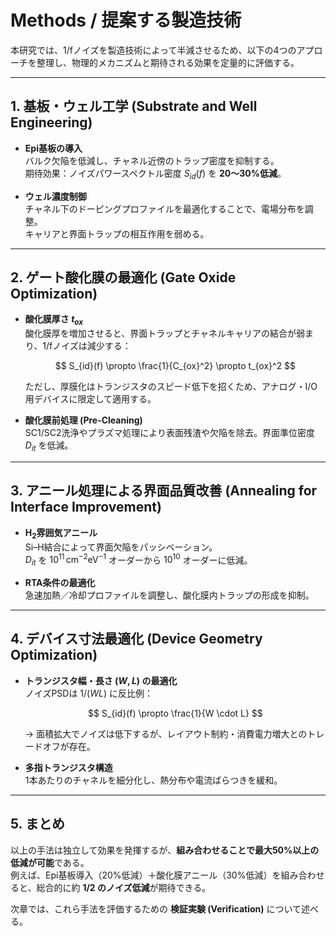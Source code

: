 # Methods / 提案する製造技術

本研究では、1/fノイズを製造技術によって半減させるため、以下の4つのアプローチを整理し、物理的メカニズムと期待される効果を定量的に評価する。

---

## 1. 基板・ウェル工学 (Substrate and Well Engineering)
- **Epi基板の導入**  
  バルク欠陥を低減し、チャネル近傍のトラップ密度を抑制する。  
  期待効果：ノイズパワースペクトル密度 $S_{id}(f)$ を **20〜30%低減**。  

- **ウェル濃度制御**  
  チャネル下のドーピングプロファイルを最適化することで、電場分布を調整。  
  キャリアと界面トラップの相互作用を弱める。  

---

## 2. ゲート酸化膜の最適化 (Gate Oxide Optimization)
- **酸化膜厚さ $t_{ox}$**  
  酸化膜厚を増加させると、界面トラップとチャネルキャリアの結合が弱まり、1/fノイズは減少する：  

  $$
  S_{id}(f) \propto \frac{1}{C_{ox}^2} \propto t_{ox}^2
  $$

  ただし、厚膜化はトランジスタのスピード低下を招くため、アナログ・I/O用デバイスに限定して適用する。  

- **酸化膜前処理 (Pre-Cleaning)**  
  SC1/SC2洗浄やプラズマ処理により表面残渣や欠陥を除去。界面準位密度 $D_{it}$ を低減。  

---

## 3. アニール処理による界面品質改善 (Annealing for Interface Improvement)
- **H$_2$雰囲気アニール**  
  Si–H結合によって界面欠陥をパッシベーション。  
  $D_{it}$ を $10^{11} \, \text{cm}^{-2}\text{eV}^{-1}$ オーダーから $10^{10}$ オーダーに低減。  

- **RTA条件の最適化**  
  急速加熱／冷却プロファイルを調整し、酸化膜内トラップの形成を抑制。  

---

## 4. デバイス寸法最適化 (Device Geometry Optimization)
- **トランジスタ幅・長さ ($W, L$) の最適化**  
  ノイズPSDは $1/(WL)$ に反比例：  

  $$
  S_{id}(f) \propto \frac{1}{W \cdot L}
  $$

  → 面積拡大でノイズは低下するが、レイアウト制約・消費電力増大とのトレードオフが存在。  

- **多指トランジスタ構造**  
  1本あたりのチャネルを細分化し、熱分布や電流ばらつきを緩和。  

---

## 5. まとめ
以上の手法は独立して効果を発揮するが、**組み合わせることで最大50%以上の低減が可能**である。  
例えば、Epi基板導入（20%低減）＋酸化膜アニール（30%低減）を組み合わせると、総合的に約 **1/2 のノイズ低減**が期待できる。  

次章では、これら手法を評価するための **検証実験 (Verification)** について述べる。  
